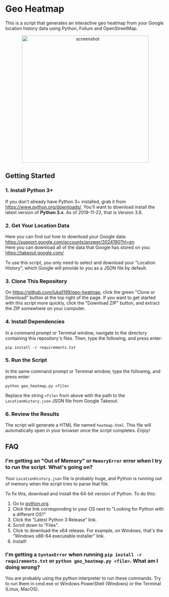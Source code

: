 # Geo Heatmap

This is a script that generates an interactive geo heatmap from your Google location history data using Python, Folium and OpenStreetMap.

<p align="center"><img src="https://user-images.githubusercontent.com/45404400/63515170-7a9cd280-c4ea-11e9-8875-e693622ac26e.png" alt="screenshot" width="400"></p>

## Getting Started

### 1. Install Python 3+
If you don't already have Python 3+ installed, grab it from <https://www.python.org/downloads/>. You'll want to download install the latest version of **Python 3.x**. As of 2019-11-22, that is Version 3.8.

### 2. Get Your Location Data

Here you can find out how to download your Google data: <https://support.google.com/accounts/answer/3024190?hl=en></br>
Here you can download all of the data that Google has stored on you: <https://takeout.google.com/>

To use this script, you only need to select and download your "Location History", which Google will provide to you as a JSON file by default.

### 3. Clone This Repository
On <https://github.com/luka1199/geo-heatmap>, click the green "Clone or Download" button at the top right of the page. If you want to get started with this script more quickly, click the "Download ZIP" button, and extract the ZIP somewhere on your computer.

### 4. Install Dependencies
In a command prompt or Terminal window, navigate to the directory containing this repository's files. Then, type the following, and press enter:

```
pip install -r requirements.txt
```

### 5. Run the Script
In the same command prompt or Terminal window, type the following, and press enter:
```
python geo_heatmap.py <file>
```
Replace the string `<file>` from above with the path to the `LocationHistory.json` JSON file from Google Takeout.

### 6. Review the Results

The script will generate a HTML file named `heatmap.html`. This file will automatically open in your browser once the script completes. Enjoy!

## FAQ

### I'm getting an "Out of Memory" or `MemoryError` error when I try to run the script. What's going on?
Your `LocationHistory.json` file is probably huge, and Python is running out of memory when the script tries to parse that file.

To fix this, download and install the 64-bit version of Python. To do this:
1. Go to [python.org](https://www.python.org/downloads/).
2. Click the link corresponding to your OS next to "Looking for Python with a different OS?"
3. Click the "Latest Python 3 Release" link.
4. Scroll down to "Files".
5. Click to download the x64 release. For example, on Windows, that's the "Windows x86-64 executable installer" link.
6. Install!

### I'm getting a `SyntaxError` when running `pip install -r requirements.txt` or `python geo_heatmap.py <file>`. What am I doing wrong?
You are probably using the python interpreter to run these commands. Try to run them in cmd.exe or Windows PowerShell (Windows) or the Terminal (Linux, MacOS).
